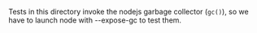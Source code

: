 Tests in this directory invoke the nodejs garbage collector (`gc()`), so we have to launch node with --expose-gc to test them.
